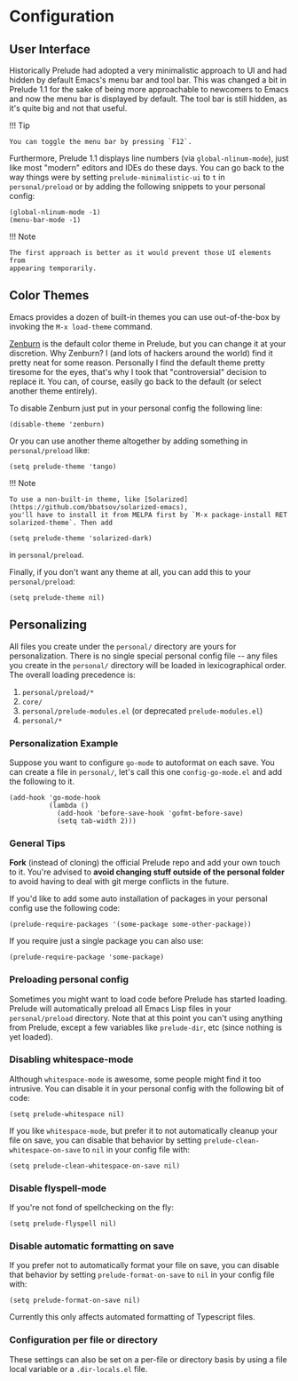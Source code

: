 # Configuration

## User Interface

Historically Prelude had adopted a very minimalistic approach to UI and
had hidden by default Emacs's menu bar and tool bar. This was changed a bit
in Prelude 1.1 for the sake of being more approachable to newcomers to Emacs
and now the menu bar is displayed by default. The tool bar is still hidden, as
it's quite big and not that useful.

!!! Tip

    You can toggle the menu bar by pressing `F12`.

Furthermore, Prelude 1.1 displays line numbers (via `global-nlinum-mode`), just
like most "modern" editors and IDEs do these days. You can go back to the way
things were by setting `prelude-minimalistic-ui` to `t` in `personal/preload` or
by adding the following snippets to your personal config:

``` emacs-lisp
(global-nlinum-mode -1)
(menu-bar-mode -1)
```

!!! Note

    The first approach is better as it would prevent those UI elements from
    appearing temporarily.

## Color Themes

Emacs provides a dozen of
built-in themes you can use out-of-the-box by invoking the `M-x
load-theme` command.

[Zenburn](https://github.com/bbatsov/zenburn-emacs) is the default
color theme in Prelude, but you can change it at your discretion. Why
Zenburn? I (and lots of hackers around the world) find it pretty neat
for some reason. Personally I find the default theme pretty tiresome
for the eyes, that's why I took that "controversial" decision to
replace it. You can, of course, easily go back to the default (or
select another theme entirely).

To disable Zenburn just put in your personal config the following
line:

```emacs-lisp
(disable-theme 'zenburn)
```

Or you can use another theme altogether by adding something in `personal/preload` like:

```emacs-lisp
(setq prelude-theme 'tango)
```

!!! Note

    To use a non-built-in theme, like [Solarized](https://github.com/bbatsov/solarized-emacs),
    you'll have to install it from MELPA first by `M-x package-install RET solarized-theme`. Then add

```emacs-lisp
(setq prelude-theme 'solarized-dark)
```
in `personal/preload`.

Finally, if you don't want any theme at all, you can add this to your
`personal/preload`:

```emacs-lisp
(setq prelude-theme nil)
```

## Personalizing

All files you create under the `personal/` directory are yours for
personalization.  There is no single special personal config file --
any files you create in the `personal/` directory will be loaded in
lexicographical order.  The overall loading precedence is:

1.  `personal/preload/*`
2.  `core/`
3.  `personal/prelude-modules.el` (or deprecated `prelude-modules.el`)
4.  `personal/*`

### Personalization Example

Suppose you want to configure `go-mode` to autoformat on each save.  You
can create a file in `personal/`, let's call this one
`config-go-mode.el` and add the following to it.

```emacs-lisp
(add-hook 'go-mode-hook
          (lambda ()
            (add-hook 'before-save-hook 'gofmt-before-save)
            (setq tab-width 2)))
```

### General Tips

**Fork** (instead of cloning) the official Prelude repo and add your
own touch to it. You're advised to **avoid changing stuff outside of
the personal folder** to avoid having to deal with git merge conflicts
in the future.

If you'd like to add some auto installation of packages in your
personal config use the following code:

```emacs-lisp
(prelude-require-packages '(some-package some-other-package))
```

If you require just a single package you can also use:

```emacs-lisp
(prelude-require-package 'some-package)
```

### Preloading personal config

Sometimes you might want to load code before Prelude has started loading. Prelude will automatically preload all
Emacs Lisp files in your `personal/preload` directory. Note that at this point you can't using anything from
Prelude, except a few variables like `prelude-dir`, etc (since nothing is yet loaded).

### Disabling whitespace-mode

Although `whitespace-mode` is awesome, some people might find it too
intrusive. You can disable it in your
personal config with the following bit of code:

```emacs-lisp
(setq prelude-whitespace nil)
```

If you like `whitespace-mode`, but prefer it to not automatically
cleanup your file on save, you can disable that behavior by setting
`prelude-clean-whitespace-on-save` to `nil` in your config file with:

```emacs-lisp
(setq prelude-clean-whitespace-on-save nil)
```

### Disable flyspell-mode

If you're not fond of spellchecking on the fly:

```emacs-lisp
(setq prelude-flyspell nil)
```

### Disable automatic formatting on save

If you prefer not to automatically format your file on save, you can disable that behavior by setting
`prelude-format-on-save` to `nil` in your config file with:

```emacs-lisp
(setq prelude-format-on-save nil)
```

Currently this only affects automated formatting of Typescript files.

### Configuration per file or directory

These settings can also be set on a per-file or directory basis by using a file local variable or a `.dir-locals.el`
file.
